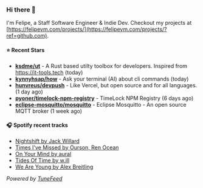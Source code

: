### Hi there 👋

I'm Felipe, a Staff Software Engineer & Indie Dev. Checkout my projects at [https://felipevm.com/projects/](https://felipevm.com/projects/?ref=github.com).

#### ⭐ Recent Stars
- **[ksdme/ut](https://github.com/ksdme/ut)** - A Rust based utilty toolbox for developers. Inspired from https://it-tools.tech (today)
- **[kynnyhsap/how](https://github.com/kynnyhsap/how)** - Ask your terminal (AI) about cli commands (today)
- **[hunvreus/devpush](https://github.com/hunvreus/devpush)** - Like Vercel, but open source and for all languages. (1 day ago)
- **[pyoner/timelock-npm-registry](https://github.com/pyoner/timelock-npm-registry)** - TimeLock NPM Registry (6 days ago)
- **[eclipse-mosquitto/mosquitto](https://github.com/eclipse-mosquitto/mosquitto)** - Eclipse Mosquitto - An open source MQTT broker (1 week ago)

#### 🎧 Spotify recent tracks
- [Nightshift by Jack Willard](https://open.spotify.com/track/5ZeDBPZ5OjVmUFCcmdUE1E)
- [Times I&#39;ve Missed by Ourson, Ren Ocean](https://open.spotify.com/track/1fuKKFB7S9OZa9lIsweTm0)
- [On Your Mind by aural](https://open.spotify.com/track/0iUYjYT4gVBfaG6umwpRAR)
- [Tides Of Time by w.ill](https://open.spotify.com/track/0yXhktRl4FKcf3q2R6aGnK)
- [We Are Young by Alex Breitling](https://open.spotify.com/track/13xEtVZxK4WXprFsV8ytj8)

_Powered by [TuneFeed](https://tunefeed.app?ref=github.com)_
